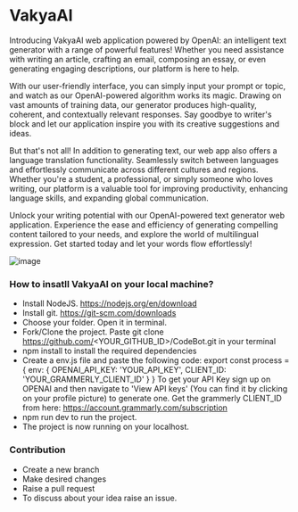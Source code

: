 # VakyaAI
Introducing VakyaAI web application powered by OpenAI: an intelligent text generator with a range of powerful features! Whether you need assistance with writing an article, crafting an email, composing an essay, or even generating engaging descriptions, our platform is here to help.

With our user-friendly interface, you can simply input your prompt or topic, and watch as our OpenAI-powered algorithm works its magic. Drawing on vast amounts of training data, our generator produces high-quality, coherent, and contextually relevant responses. Say goodbye to writer's block and let our application inspire you with its creative suggestions and ideas.

But that's not all! In addition to generating text, our web app also offers a language translation functionality. Seamlessly switch between languages and effortlessly communicate across different cultures and regions. Whether you're a student, a professional, or simply someone who loves writing, our platform is a valuable tool for improving productivity, enhancing language skills, and expanding global communication.

Unlock your writing potential with our OpenAI-powered text generator web application. Experience the ease and efficiency of generating compelling content tailored to your needs, and explore the world of multilingual expression. Get started today and let your words flow effortlessly!

![image](https://github.com/Sreejit-Sengupto/VakyaAI/assets/69980616/9f4c989b-4070-424a-8d74-1cc9e360a183)

### How to insatll VakyaAI on your local machine?
- Install NodeJS. https://nodejs.org/en/download
- Install git. https://git-scm.com/downloads
- Choose your folder. Open it in terminal.
- Fork/Clone the project. Paste git clone https://github.com/<YOUR_GITHUB_ID>/CodeBot.git in your terminal
- npm install to install the required dependencies
- Create a env.js file and paste the following code: export const process = { env: { OPENAI_API_KEY: 'YOUR_API_KEY', CLIENT_ID: 'YOUR_GRAMMERLY_CLIENT_ID' } }
  To get your API Key sign up on OPENAI and then navigate to 'View API keys' (You can find it by clicking on your profile picture) to generate one. Get the 
  grammerly CLIENT_ID from here: https://account.grammarly.com/subscription
- npm run dev to run the project.
- The project is now running on your localhost.

### Contribution
- Create a new branch
- Make desired changes
- Raise a pull request
- To discuss about your idea raise an issue.
